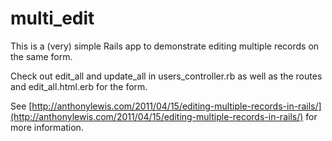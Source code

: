 # multi_edit

This is a (very) simple Rails app to demonstrate editing multiple records on the same form.

Check out edit_all and update_all in users_controller.rb as well as the routes and edit_all.html.erb for the form.

See [http://anthonylewis.com/2011/04/15/editing-multiple-records-in-rails/](http://anthonylewis.com/2011/04/15/editing-multiple-records-in-rails/) for more information.

